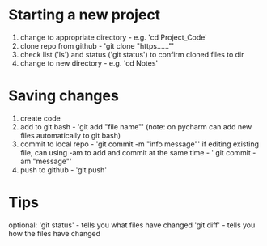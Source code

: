 # Starting a new project

1. change to appropriate directory - e.g. 'cd Project_Code'
2. clone repo from github - 'git clone "https......"'
3. check list ('ls') and status ('git status') to confirm cloned files to dir 
4. change to new directory - e.g. 'cd Notes'

# Saving changes 

1. create code 
2. add to git bash - 'git add "file name"'
	(note: on pycharm can add new files automatically to git bash)
3. commit to local repo - 'git commit -m "info message"'
	if editing existing file, can using -am to add and commit at the same time - ' git commit -am "message"'
4. push to github - 'git push'

# Tips 

optional:
	'git status' - tells you what files have changed
	'git diff' - tells you how the files have changed